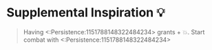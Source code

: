 # Supplemental Inspiration 💡 
> Having <:Persistence:1151788148322484234> grants + 💥. Start combat with <:Persistence:1151788148322484234>
